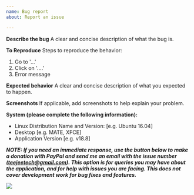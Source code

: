 ```yaml
---
name: Bug report
about: Report an issue

---
```


**Describe the bug**
A clear and concise description of what the bug is.

**To Reproduce**
Steps to reproduce the behavior:
1. Go to '...'
2. Click on '....'
3. Error message

**Expected behavior**
A clear and concise description of what you expected to happen.

**Screenshots**
If applicable, add screenshots to help explain your problem.

**System (please complete the following information):**
 - Linux Distribution Name and Version: [e.g. Ubuntu 16.04]
 - Desktop [e.g. MATE, XFCE]
 - Application Version [e.g. v18.8]

***NOTE: If you need an immediate response, use the button below to make a donation with PayPal and send me an email with the issue number (teejeetech@gmail.com). This option is for queries you may have about the application, and for help with issues you are facing. This does not cover development work for bug fixes and features.***

[![](https://www.paypalobjects.com/webstatic/en_US/i/buttons/cc-badges-ppmcvdam.png)](https://www.paypal.com/cgi-bin/webscr?business=teejeetech@gmail.com&cmd=_xclick&currency_code=USD&amount=10&item_name=Polo%20Support)
